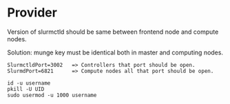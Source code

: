 # Provider

Version of slurmctld should be same between frontend node and compute nodes.

Solution: munge key must be identical both in master and computing nodes.

```
SlurmctldPort=3002   => Controllers that port should be open.
SlurmdPort=6821      => Compute nodes all that port should be open.

id -u username
pkill -U UID
sudo usermod -u 1000 username
```
